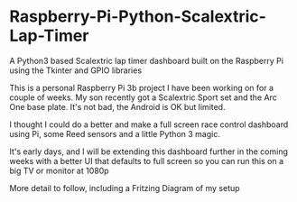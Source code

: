 # Raspberry-Pi-Python-Scalextric-Lap-Timer
A Python3 based Scalextric lap timer dashboard built on the Raspberry Pi using the Tkinter and GPIO libraries

This is a personal Raspberry Pi 3b project I have been working on for a couple of weeks. My son recently got a Scalextric Sport set and the Arc One base plate. It's not bad, the Android is OK but limited.

I thought I could do a better and make a full screen race control dashboard using Pi, some Reed sensors and a little Python 3 magic.

It's early days, and I will be extending this dashboard further in the coming weeks with a better UI that defaults to full screen so you can run this on a big TV or monitor at 1080p

More detail to follow, including a Fritzing Diagram of my setup
